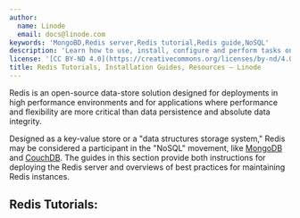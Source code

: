 ```yaml
---
author:
  name: Linode
  email: docs@linode.com
keywords: 'MongoBD,Redis server,Redis tutorial,Redis guide,NoSQL'
description: 'Learn how to use, install, configure and perform tasks on database management platform Redis in these tutorials.'
license: '[CC BY-ND 4.0](https://creativecommons.org/licenses/by-nd/4.0)'
title: Redis Tutorials, Installation Guides, Resources – Linode
---
```


Redis is an open-source data-store solution designed for deployments in high performance environments and for applications where performance and flexibility are more critical than data persistence and absolute data integrity. 

Designed as a key-value store or a "data structures storage system," Redis may be considered a participant in the "NoSQL" movement, like [MongoDB](/docs/databases/mongodb/) and [CouchDB](/docs/databases/couchdb/). The guides in this section provide both instructions for deploying the Redis server and overviews of best practices for maintaining Redis instances.

## Redis Tutorials:
